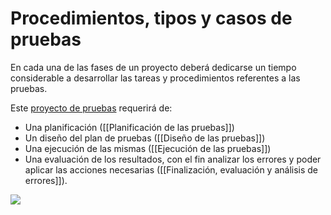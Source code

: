 # Procedimientos, tipos y casos de pruebas
En cada una de las fases de un proyecto deberá dedicarse un tiempo considerable a desarrollar las tareas y procedimientos referentes a las pruebas.

Este <ins>proyecto de pruebas</ins> requerirá de:
- Una planificación ([[Planificación de las pruebas]])
- Un diseño del plan de pruebas ([[Diseño de las pruebas]])
- Una ejecución de las mismas ([[Ejecución de las pruebas]])
- Una evaluación de los resultados, con el fin analizar los errores y poder aplicar las acciones necesarias ([[Finalización, evaluación y análisis de errores]]).


![](https://i.imgur.com/nf46blS.png)
